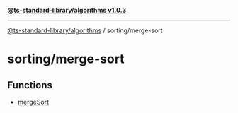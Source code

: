[**@ts-standard-library/algorithms v1.0.3**](../../README.md)

***

[@ts-standard-library/algorithms](../../modules.md) / sorting/merge-sort

# sorting/merge-sort

## Functions

- [mergeSort](functions/mergeSort.md)
